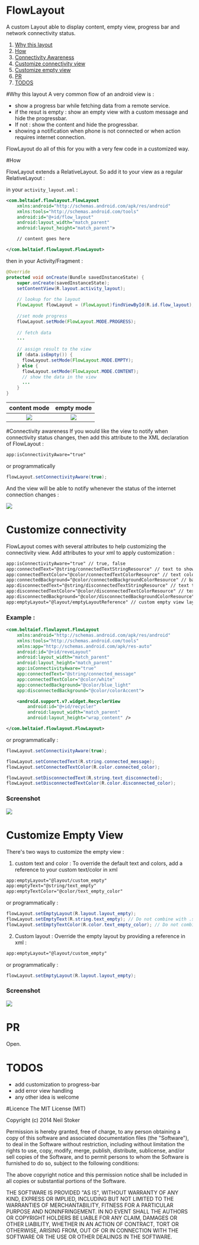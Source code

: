 # FlowLayout
A custom Layout able to display content, empty view, progress bar and network connectivity status.

1. [Why this layout](https://github.com/WassimBenltaief/FlowLayout#why-this-layout)
2. [How](https://github.com/WassimBenltaief/FlowLayout#how)
3. [Connectivity Awareness](https://github.com/WassimBenltaief/FlowLayout#connectivity-awareness)
4. [Customize connectivity view](https://github.com/WassimBenltaief/FlowLayout#customize-connectivity)
5. [Customize empty view](https://github.com/WassimBenltaief/FlowLayout#customize-empty-view)
6. [PR](https://github.com/WassimBenltaief/FlowLayout#pr)
7. [TODOS](https://github.com/WassimBenltaief/FlowLayout#todos)

#Why this layout
A very common flow of an android view is :
- show a progress bar while fetching data from a remote service.
- if the resut is empty : show an empty view with a custom message and hide the progressbar.
- If not : show the content and hide the progressbar.
- showing a notification when phone is not connected or when action requires internet connection.

FlowLayout do all of this for you with a very few code in a customized way.

#How

FlowLayout extends a RelativeLayout. So add it to your view as a regular RelativeLayout :

in your ```activity_layout.xml``` :

```xml
<com.beltaief.flowlayout.FlowLayout
    xmlns:android="http://schemas.android.com/apk/res/android"
    xmlns:tools="http://schemas.android.com/tools"
    android:id="@+id/flow_layout"
    android:layout_width="match_parent"
    android:layout_height="match_parent">

    // content goes here

</com.beltaief.flowlayout.FlowLayout>
```

then in your Activity/Fragment :
```java
@Override
protected void onCreate(Bundle savedInstanceState) {
    super.onCreate(savedInstanceState);
    setContentView(R.layout.activity_layout);
    
    // lookup for the layout
    FlowLayout flowLayout = (FlowLayout)findViewById(R.id.flow_layout);
    
    //set mode progress
    flowLayout.setMode(FlowLayout.MODE.PROGRESS);
    
    // fetch data
    ...
    
    // assign result to the view
    if (data.isEmpty()) {
      flowLayout.setMode(FlowLayout.MODE.EMPTY);
    } else {
      flowLayout.setMode(FlowLayout.MODE.CONTENT);
      // show the data in the view
      ...
    }
}
```
[content]: https://github.com/WassimBenltaief/FlowLayout/blob/master/images/content_loading.gif

[empty]: https://github.com/WassimBenltaief/FlowLayout/blob/master/images/empty_example.gif

| content mode  | empty mode    |   
|:-------------:|:-------------:|
| ![][content]  | ![][empty]    |


#Connectivity awareness
If you would like the view to notify when connectivity status changes, then add this attribute to the XML declaration of FlowLayout :

```xml 
app:isConnectivityAware="true"
```

or programmatically

```java
flowLayout.setConnectivityAware(true);
```

And the view will be able to notify whenever the status of the internet connection changes :

![](https://github.com/WassimBenltaief/FlowLayout/blob/master/images/connectivity.gif)

# Customize connectivity

FlowLayout comes with several attributes to help customizing the connectivity view.
Add attributes to your xml to apply customization :

```xml
app:isConnectivityAware="true" // true, false
app:connectedText="@string/connectedTextStringResource" // text to show when connected
app:connectedTextColor="@color/connectedTextColorResource" // text color
app:connectedBackground="@color/connectedBackgroundColorResource" // background color
app:disconnectedText="@string/disconnectedTextStringResource" // text to show when disconnected
app:disconnectedTextColor="@color/disconnectedTextColorResource" // text color
app:disconnectedBackground="@color/disconnectedBackgroundColorResource" // background color
app:emptyLayout="@layout/emptyLayoutReference" // custom empty view layout
```

### Example :

```xml
<com.beltaief.flowlayout.FlowLayout
    xmlns:android="http://schemas.android.com/apk/res/android"
    xmlns:tools="http://schemas.android.com/tools"
    xmlns:app="http://schemas.android.com/apk/res-auto"
    android:id="@+id/reveLayout"
    android:layout_width="match_parent"
    android:layout_height="match_parent"
    app:isConnectivityAware="true"
    app:connectedText="@string/connected_message"
    app:connectedTextColor="@color/white"
    app:connectedBackground="@color/blue_light"
    app:disconnectedBackground="@color/colorAccent">

    <android.support.v7.widget.RecyclerView
        android:id="@+id/recycler"
        android:layout_width="match_parent"
        android:layout_height="wrap_content" />

</com.beltaief.flowlayout.FlowLayout>

```

or programmatically :

```java
flowLayout.setConnectivityAware(true);

flowLayout.setConnectedText(R.string.connected_message);
flowLayout.setConnectedTextColor(R.color.connected_color);

flowLayout.setDisconnectedText(R.string.text_disconnected);
flowLayout.setDisconnectedTextColor(R.color.disconnected_color);

```

### Screenshot


![](https://github.com/WassimBenltaief/FlowLayout/blob/master/images/custom_connectivity.gif)

# Customize Empty View
There's two ways to customize the empty view :

1. custom text and color :
To override the default text and colors, add a reference to your custom text/color in xml

```xml
app:emptyLayout="@layout/custom_empty"
app:emptyText="@string/text_empty"
app:emptyTextColor="@color/text_empty_color"
```
or programmatically :

```java
flowLayout.setEmptyLayout(R.layout.layout_empty);
flowLayout.setEmptyText(R.string.text_empty); // Do not combine with .setEmptyLayout()
flowLayout.setEmptyTextColor(R.color.text_empty_color); // Do not combine with .setEmptyLayout()
```

2. Custom layout :
Override the empty layout by providing a reference in xml :

```xml
app:emptyLayout="@layout/custom_empty"
```
or programmatically :

```java
flowLayout.setEmptyLayout(R.layout.layout_empty);
```

### Screenshot
![](https://github.com/WassimBenltaief/FlowLayout/blob/master/images/custom_empty.gif)


# PR
Open.

# TODOS

- add customization to progress-bar
- add error view handling
- any other idea is welcome

#Licence
The MIT License (MIT)

Copyright (c) 2014 Neil Stoker

Permission is hereby granted, free of charge, to any person obtaining a copy of
this software and associated documentation files (the "Software"), to deal in
the Software without restriction, including without limitation the rights to
use, copy, modify, merge, publish, distribute, sublicense, and/or sell copies of
the Software, and to permit persons to whom the Software is furnished to do so,
subject to the following conditions:

The above copyright notice and this permission notice shall be included in all
copies or substantial portions of the Software.

THE SOFTWARE IS PROVIDED "AS IS", WITHOUT WARRANTY OF ANY KIND, EXPRESS OR
IMPLIED, INCLUDING BUT NOT LIMITED TO THE WARRANTIES OF MERCHANTABILITY, FITNESS
FOR A PARTICULAR PURPOSE AND NONINFRINGEMENT. IN NO EVENT SHALL THE AUTHORS OR
COPYRIGHT HOLDERS BE LIABLE FOR ANY CLAIM, DAMAGES OR OTHER LIABILITY, WHETHER
IN AN ACTION OF CONTRACT, TORT OR OTHERWISE, ARISING FROM, OUT OF OR IN
CONNECTION WITH THE SOFTWARE OR THE USE OR OTHER DEALINGS IN THE SOFTWARE.
